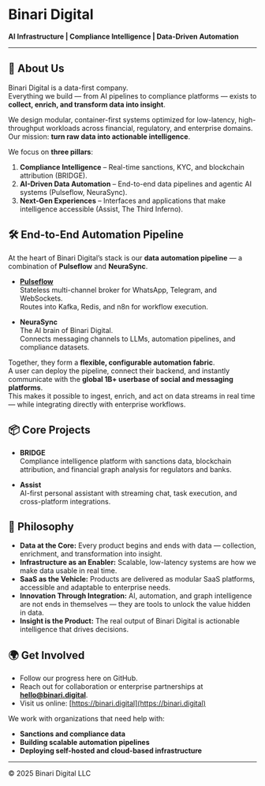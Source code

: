 # Binari Digital

**AI Infrastructure | Compliance Intelligence | Data-Driven Automation**

---

## 🚀 About Us

Binari Digital is a data-first company.  
Everything we build — from AI pipelines to compliance platforms — exists to **collect, enrich, and transform data into insight**.  

We design modular, container-first systems optimized for low-latency, high-throughput workloads across financial, regulatory, and enterprise domains.  
Our mission: **turn raw data into actionable intelligence**.

We focus on **three pillars**:
1. **Compliance Intelligence** – Real-time sanctions, KYC, and blockchain attribution (BRIDGE).  
2. **AI-Driven Data Automation** – End-to-end data pipelines and agentic AI systems (Pulseflow, NeuraSync).  
3. **Next-Gen Experiences** – Interfaces and applications that make intelligence accessible (Assist, The Third Inferno).  



## 🛠 End-to-End Automation Pipeline

At the heart of Binari Digital’s stack is our **data automation pipeline** — a combination of **Pulseflow** and **NeuraSync**.

- **[Pulseflow](https://github.com/binaridigital/pulseflow)**  
  Stateless multi-channel broker for WhatsApp, Telegram, and WebSockets.  
  Routes into Kafka, Redis, and n8n for workflow execution.  

- **NeuraSync**  
  The AI brain of Binari Digital.  
  Connects messaging channels to LLMs, automation pipelines, and compliance datasets.  

Together, they form a **flexible, configurable automation fabric**.  
A user can deploy the pipeline, connect their backend, and instantly communicate with the **global 1B+ userbase of social and messaging platforms**.  
This makes it possible to ingest, enrich, and act on data streams in real time — while integrating directly with enterprise workflows.  



## 📦 Core Projects

- **BRIDGE**  
  Compliance intelligence platform with sanctions data, blockchain attribution, and financial graph analysis for regulators and banks.  

- **Assist**  
  AI-first personal assistant with streaming chat, task execution, and cross-platform integrations.  



## 📖 Philosophy

- **Data at the Core:** Every product begins and ends with data — collection, enrichment, and transformation into insight.  
- **Infrastructure as an Enabler:** Scalable, low-latency systems are how we make data usable in real time.  
- **SaaS as the Vehicle:** Products are delivered as modular SaaS platforms, accessible and adaptable to enterprise needs.  
- **Innovation Through Integration:** AI, automation, and graph intelligence are not ends in themselves — they are tools to unlock the value hidden in data.  
- **Insight is the Product:** The real output of Binari Digital is actionable intelligence that drives decisions.  



## 🌍 Get Involved

- Follow our progress here on GitHub.  
- Reach out for collaboration or enterprise partnerships at **hello@binari.digital**.  
- Visit us online: [https://binari.digital](https://binari.digital)  

We work with organizations that need help with:  
- **Sanctions and compliance data**  
- **Building scalable automation pipelines**  
- **Deploying self-hosted and cloud-based infrastructure**  

---

© 2025 Binari Digital LLC
